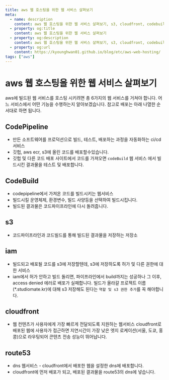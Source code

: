```yaml
---
title: aws 웹 호스팅을 위한 웹 서비스 살펴보기
meta:
  - name: description
    content: aws 웹 호스팅을 위한 웹 서비스 살펴보기, s3, cloudfront, codebuild, codepipeline, iam
  - property: og:title
    content: aws 웹 호스팅을 위한 웹 서비스 살펴보기
  - property: og:description
    content: aws 웹 호스팅을 위한 웹 서비스 살펴보기, s3, cloudfront, codebuild, codepipeline, iam
  - property: og:url
    content: https://kyounghwan01.github.io/blog/etc/aws-web-hosting/
tags: ["aws"]
---
```


# aws 웹 호스팅을 위한 웹 서비스 살펴보기

aws에 빌드된 웹 서비스를 호스팅 시키려면 총 6가지의 웹 서비스를 거쳐야 합니다.
어느 서비스에서 어떤 기능을 수행하는지 알아보겠습니다.
참고로 배포는 아래 나열한 순서대로 하면 됩니다.

## CodePipeline

- 만든 소프트웨어를 프로덕션으로 빌드, 테스트, 배포하는 과정을 자동화하는 ci/cd 서비스
- 깃헙, aws ecr, s3에 올린 코드를 배포할수있습니다.
- 깃헙 및 다른 코드 배포 사이트에서 코드를 가져오면 `codeBuild` 웹 서비스 에서 빌드시킨 결과물을 테스트 및 배포합니다.

## CodeBuild

- codepipeline에서 가져온 코드를 빌드시키는 웹서비스
- 빌드시킬 운영체제, 환경변수, 빌드 사양등을 선택하여 빌드시킵니다.
- 빌드된 결과물은 코드파이프라인에 다시 돌려줍니다.

## s3

- 코드파이프라인과 코드빌드를 통해 빌드된 결과물을 저장하는 저장소

## iam

- 빌드되고 배포될 코드를 s3에 저장할텐데, s3에 저장하도록 허가 및 다른 권한에 대한 서비스
- iam에서 허가 안하고 빌드 돌리면, 파이프라인에서 build까지는 성공하나 그 이후, access denied 에러로 배포가 실패합니다. 빌드가 올라갈 프로젝트 이름(\*.studiomate.kr)에 대해 s3 저장해도 된다는 `역할 및 s3 권한 추가`를 꼭 해야합니다.

## cloudfront

- 웹 컨텐츠가 사용자에게 가장 빠르게 전달되도록 지원하는 웹서비스
  cloudfront로 배포된 웹에 사용자가 접근하면 지연시간이 가장 낮은 엣지 로케이션(서울, 도쿄, 홍콩)으로 라우팅되어 콘텐츠 전송 성능이 뛰어납니다.

## route53

- dns 웹서비스 - cloudfront에서 배포한 웹을 설정한 dns에 배포합니다.
- cloudfront에 먼저 배포가 되고, 배포된 결과물을 route53의 dns에 넣습니다.

<TagLinks />
<Disqus />

